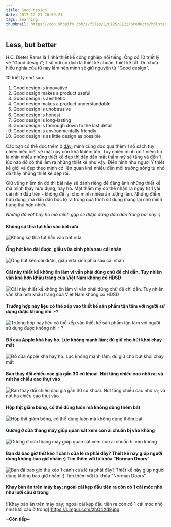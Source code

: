 ```yaml
---
title: Good design
date: 2017-12-21 20:59:21
tags: learning
thumbnail: https://cdn.shopify.com/s/files/1/0125/8122/products/holstee_less_but_better_1024x1024.jpg?v=1468822588
---
```


## Less, but better

H.C. Dieter Rams là 1 nhà thiết kế công nghiệp nổi tiếng. Ông có 10 triết lý về "Good design"; 1 số nơi có dịch là thiết kế chuẩn, thiết kế tốt. Do chưa hiểu nghĩa của từ này lắm nên mình sẽ giữ nguyên từ "Good design".

<!-- more -->

10 triết lý như sau:

1. Good design is innovative
2. Good design makes a product useful 
3. Good design is aesthetic
4. Good design makes a product understandable
5. Good design is unobtrusive
6. Good design is honest
7. Good design is long-lasting
8. Good design is thorough down to the last detail
9. Good design is environmentally friendly
10. Good design is as little design as possible

Các bạn có thể đọc thêm ở [đây](http://www.techrum.vn/threads/good-design-chun-mc-thit-k-boi-dieter-rams.1166/); mình cũng đọc qua thêm 1 số sách tuy nhiên hiểu biết về mặt này còn khá khiêm tốn. Tuy nhiên mình có 1 niềm tin là nhìn nhiều những thiết kế đẹp thì dần dần mắt thẩm mỹ sẽ tăng và đến 1 lúc nào đó có thể làm ra những thiết kế như vậy. Điển hình như người Ý thiết kế giỏi và đẹp theo mình có liên quan khá nhiều đến môi trường sống từ nhỏ đã thấy những thiết kế đẹp rồi.

Giữ vững niềm tin đó thì bài này sẽ dành riêng để đăng ảnh những thiết kế mà mình thấy hữu dụng, hay ho. Mặt thẩm mỹ có thể nhận ra ngay từ 1 vài cái nhìn đầu tiên - không để lại cho mình nhiều ấn tượng lắm. Những điểm hữu dụng, mà dần dần bộc lộ ra trong quá trình sử dụng mang lại cho mình hứng thú hơn nhiều.

*Những đồ vật hay ho mà mình gặp sẽ được đăng dần dần trong bài này :)*

#### Không sợ thìa tụt hẳn vào bát nữa
![Không sợ thìa tụt hẳn vào bát nữa](https://i.imgur.com/7OPHssw.jpg)

#### Ống hút kéo dài được, giấu vừa xinh phía sau cái nhãn
![Ống hút kéo dài được, giấu vừa xinh phía sau cái nhãn](https://i.imgur.com/Xo3ycKi.jpg)

#### Cái này thiết kế không ổn lắm vì vẫn phải dùng chữ để chỉ dẫn. Tuy nhiên vẫn khá hơn khẩu trang của Việt Nam không có HDSD
![Cái này thiết kế không ổn lắm vì vẫn phải dùng chữ để chỉ dẫn. Tuy nhiên vẫn khá hơn khẩu trang của Việt Nam không có HDSD](https://i.imgur.com/XEywHfi.jpg)

#### Trường hợp này liệu có thể xếp vào thiết kế sản phẩm tận tâm với người sử dụng được không nhỉ :-?
![Trường hợp này liệu có thể xếp vào thiết kế sản phẩm tận tâm với người sử dụng được không nhỉ :-?](https://i.imgur.com/Y30E2ifg.jpg)

#### Đồ của Apple khá hay ho. Lực không mạnh lắm; đủ giữ cho bút khỏi chạy mất
![Đồ của Apple khá hay ho. Lực không mạnh lắm; đủ giữ cho bút khỏi chạy mất](https://media.giphy.com/media/l49JTYrbShLPxfzck/giphy.gif)

#### Bàn thay đổi chiều cao giá gần 30 củ khoai. Nút tăng chiều cao nhô ra; và nút hạ chiều cao thụt vào
![Bàn thay đổi chiều cao giá gần 30 củ khoai. Nút tăng chiều cao nhô ra; và nút hạ chiều cao thụt vào](https://i.imgur.com/jh23IOv.jpg)

#### Hộp thịt giăm bông, có thể dùng luôn mà không dùng thêm bát
![Hộp thịt giăm bông, có thể dùng luôn mà không dùng thêm bát](https://i.imgur.com/C2G5Uwu.jpg)

#### Gương ở cửa thang máy giúp quan sát xem còn ai chuẩn bị vào không
![Gương ở cửa thang máy giúp quan sát xem còn ai chuẩn bị vào không](https://i.imgur.com/HDzcNBF.jpg)

#### Bạn đã bao giờ thử kéo 1 cánh cửa lẽ ra phải đẩy? Thiết kế này giúp người dùng không bao giờ nhầm :) Tìm thêm với từ khóa "Norman Doors"
![Bạn đã bao giờ thử kéo 1 cánh cửa lẽ ra phải đẩy? Thiết kế này giúp người dùng không bao giờ nhầm :) Tìm thêm với từ khóa "Norman Doors"](https://i.imgur.com/2kda4ZC.jpg)

#### Khay bàn ăn trên máy bay; ngoài cái kẹp đầu tiên ra còn có 1 cái móc nhỏ như lưỡi câu ở trong
![Khay bàn ăn trên máy bay; ngoài cái kẹp đầu tiên ra còn có 1 cái móc nhỏ như lưỡi câu ở trong](https://i.imgur.com/zhQ4Xd9.jpg

**~Còn tiếp~**
